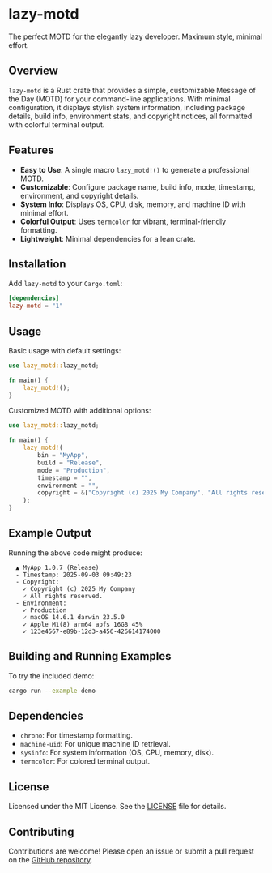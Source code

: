 # lazy-motd

The perfect MOTD for the elegantly lazy developer. Maximum style, minimal effort.

## Overview

`lazy-motd` is a Rust crate that provides a simple, customizable Message of the Day (MOTD) for your command-line applications. With minimal configuration, it displays stylish system information, including package details, build info, environment stats, and copyright notices, all formatted with colorful terminal output.

## Features

- **Easy to Use**: A single macro `lazy_motd!()` to generate a professional MOTD.
- **Customizable**: Configure package name, build info, mode, timestamp, environment, and copyright details.
- **System Info**: Displays OS, CPU, disk, memory, and machine ID with minimal effort.
- **Colorful Output**: Uses `termcolor` for vibrant, terminal-friendly formatting.
- **Lightweight**: Minimal dependencies for a lean crate.

## Installation

Add `lazy-motd` to your `Cargo.toml`:

```toml
[dependencies]
lazy-motd = "1"
```

## Usage

Basic usage with default settings:

```rust
use lazy_motd::lazy_motd;

fn main() {
    lazy_motd!();
}
```

Customized MOTD with additional options:

```rust
use lazy_motd::lazy_motd;

fn main() {
    lazy_motd!(
        bin = "MyApp",
        build = "Release",
        mode = "Production",
        timestamp = "",
        environment = "",
        copyright = &["Copyright (c) 2025 My Company", "All rights reserved."]
    );
}
```

## Example Output

Running the above code might produce:

```
  ▲ MyApp 1.0.7 (Release)
  - Timestamp: 2025-09-03 09:49:23
  - Copyright:
    ✓ Copyright (c) 2025 My Company
    ✓ All rights reserved.
  - Environment:
    ✓ Production
    ✓ macOS 14.6.1 darwin 23.5.0
    ✓ Apple M1(8) arm64 apfs 16GB 45%
    ✓ 123e4567-e89b-12d3-a456-426614174000
```

## Building and Running Examples

To try the included demo:

```bash
cargo run --example demo
```

## Dependencies

- `chrono`: For timestamp formatting.
- `machine-uid`: For unique machine ID retrieval.
- `sysinfo`: For system information (OS, CPU, memory, disk).
- `termcolor`: For colored terminal output.

## License

Licensed under the MIT License. See the [LICENSE](LICENSE) file for details.

## Contributing

Contributions are welcome! Please open an issue or submit a pull request on the [GitHub repository](https://github.com/yourusername/lazy-motd).
